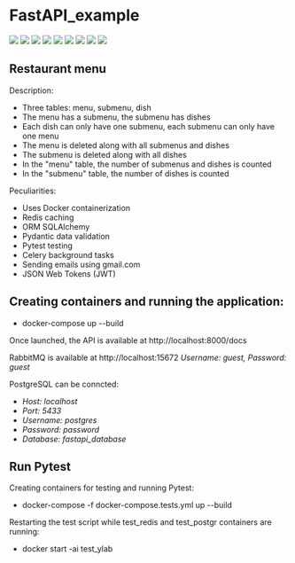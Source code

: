# FastAPI_example

![](https://badgen.net/badge/Python/3.10/blue) ![](https://badgen.net/badge/FastAPI/0.89.1/gray) ![](https://badgen.net/badge/SQLAlchemy/2.0.8/red) ![](https://badgen.net/badge/Pytest/7.2.1/blue) ![](https://badgen.net/badge/Redis/latest/green) ![](https://badgen.net/badge/Postgresql/15.1/blue?icon=postgresql) ![](https://badgen.net/badge/Pydantic/1.10.4/gray) ![](https://badgen.net/badge/RabbitMQ/3.10.7/orange) ![](https://badgen.net/badge/PyJWT/2.6.0/blue)

## Restaurant menu

Description:

- Three tables: menu, submenu, dish
- The menu has a submenu, the submenu has dishes
- Each dish can only have one submenu, each submenu can only have one menu
- The menu is deleted along with all submenus and dishes
- The submenu is deleted along with all dishes
- In the "menu" table, the number of submenus and dishes is counted
- In the "submenu" table, the number of dishes is counted

Peculiarities:

- Uses Docker containerization
- Redis caching
- ORM SQLAlchemy
- Pydantic data validation
- Pytest testing
- Celery background tasks
- Sending emails using gmail.com
- JSON Web Tokens (JWT)

## Creating containers and running the application:

- docker-compose up --build

Once launched, the API is available at http://localhost:8000/docs

RabbitMQ is available at http://localhost:15672 *Username: guest, Password: guest*

PostgreSQL can be conncted:

- *Host: localhost*
- *Port: 5433*
- *Username: postgres*
- *Password: password*
- *Database: fastapi_database*


## Run Pytest

Creating containers for testing and running Pytest:

- docker-compose -f docker-compose.tests.yml up --build

Restarting the test script while test_redis and test_postgr containers are running:

- docker start -ai test_ylab
